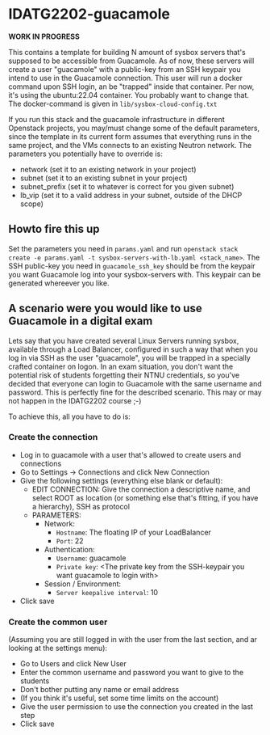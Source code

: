 # IDATG2202-guacamole
**WORK IN PROGRESS**

This contains a template for building N amount of sysbox servers that's supposed to be accessible from Guacamole. As of now, these servers will create a user "guacamole" with a public-key from an SSH keypair you intend to use in the Guacamole connection. This user will run a docker command upon SSH login, an be "trapped" inside that container. Per now, it's using the ubuntu:22.04 container. You probably want to change that. The docker-command is given in `lib/sysbox-cloud-config.txt`

If you run this stack and the guacamole infrastructure in different Openstack projects, you may/must change some of the default parameters, since the template in its current form assumes that everything runs in the same project, and the VMs connects to an existing Neutron network. The parameters you potentially have to override is:

 - network       (set it to an existing network in your project)
 - subnet        (set it to an existing subnet in your project)
 - subnet\_prefix (set it to whatever is correct for you given subnet)
 - lb\_vip       (set it to a valid address in your subnet, outside of the DHCP scope)

## Howto fire this up
Set the parameters you need in `params.yaml` and run `openstack stack create -e params.yaml -t sysbox-servers-with-lb.yaml <stack_name>`. The SSH public-key you need in `guacamole_ssh_key` should be from the keypair you want Guacamole log into your sysbox-servers with. This keypair can be generated whereever you like.

## A scenario were you would like to use Guacamole in a digital exam
Lets say that you have created several Linux Servers running sysbox, available through a Load Balancer, configured in such a way that when you log in via SSH as the user "guacamole", you will be trapped in a specially crafted container on logon. In an exam situation, you don't want the potential risk of students forgetting their NTNU credentials, so you've decided that everyone can login to Guacamole with the same username and password. This is perfectly fine for the described scenario. This may or may not happen in the IDATG2202 course ;-)

To achieve this, all you have to do is:
### Create the connection
  - Log in to guacamole with a user that's allowed to create users and connections
  - Go to Settings -> Connections and click New Connection
  - Give the following settings (everything else blank or default):
    - EDIT CONNECTION: Give the connection a descriptive name, and select ROOT as location (or something else that's fitting, if you have a hierarchy), SSH as protocol
    - PARAMETERS:
      - Network:
        - `Hostname`: The floating IP of your LoadBalancer
        - `Port`: 22
      - Authentication:
        - `Username`: guacamole
        - `Private key`: \<The private key from the SSH-keypair you want guacamole to login with\>
      - Session / Environment:
        - `Server keepalive interval`: 10
  - Click save

### Create the common user
(Assuming you are still logged in with the user from the last section, and ar looking at the settings menu):
  - Go to Users and click New User
  - Enter the common username and password you want to give to the students
  - Don't bother putting any name or email address
  - (If you think it's useful, set some time limits on the account)
  - Give the user permission to use the connection you created in the last step
  - Click save
